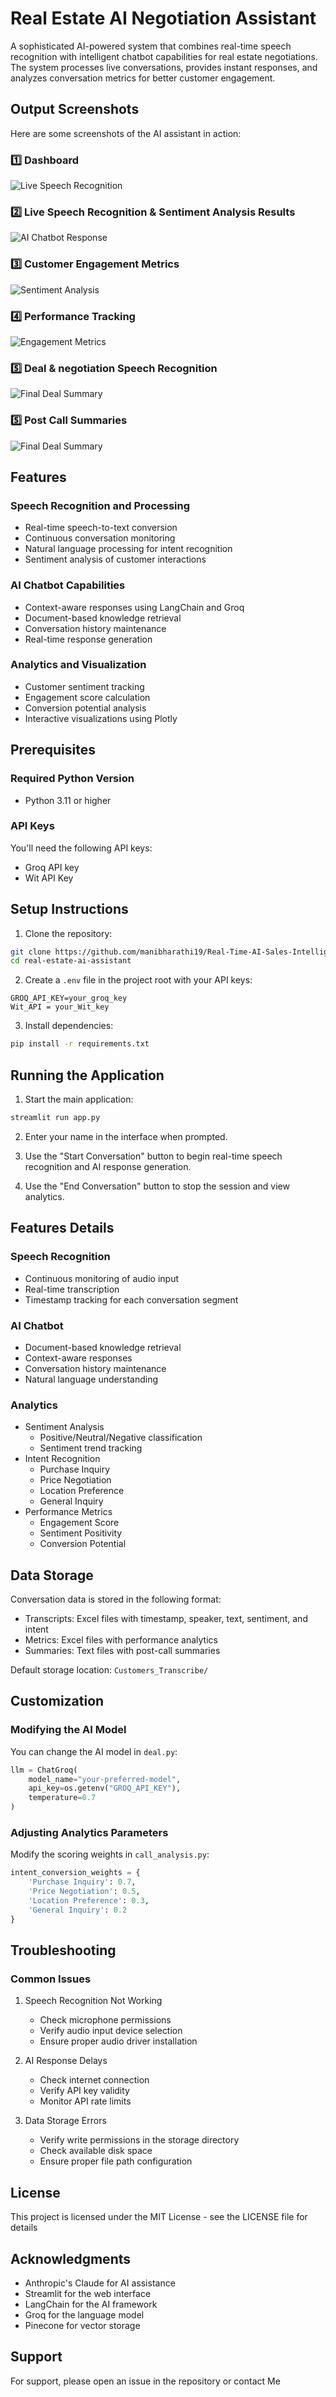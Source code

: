 # Real Estate AI Negotiation Assistant

A sophisticated AI-powered system that combines real-time speech recognition with intelligent chatbot capabilities for real estate negotiations. The system processes live conversations, provides instant responses, and analyzes conversation metrics for better customer engagement.

## Output Screenshots

Here are some screenshots of the AI assistant in action:

### **1️⃣ Dashboard**
![Live Speech Recognition](screenshots/output1.jpeg)

### **2️⃣ Live Speech Recognition & Sentiment Analysis Results**
![AI Chatbot Response](screenshots/output2.jpeg)

### **3️⃣ Customer Engagement Metrics**
![Sentiment Analysis](screenshots/output3.jpeg)

### **4️⃣ Performance Tracking**
![Engagement Metrics](screenshots/output4.jpeg)

### **5️⃣ Deal & negotiation Speech Recognition**
![Final Deal Summary](screenshots/output5.jpeg)

### **5️⃣ Post Call Summaries**
![Final Deal Summary](screenshots/output6.png)

## Features
### Speech Recognition and Processing
- Real-time speech-to-text conversion
- Continuous conversation monitoring
- Natural language processing for intent recognition
- Sentiment analysis of customer interactions

### AI Chatbot Capabilities
- Context-aware responses using LangChain and Groq
- Document-based knowledge retrieval
- Conversation history maintenance
- Real-time response generation

### Analytics and Visualization
- Customer sentiment tracking
- Engagement score calculation
- Conversion potential analysis
- Interactive visualizations using Plotly

## Prerequisites

### Required Python Version
- Python 3.11 or higher

### API Keys
You'll need the following API keys:
- Groq API key
- Wit API Key

## Setup Instructions

1. Clone the repository:
```bash
git clone https://github.com/manibharathi19/Real-Time-AI-Sales-Intelligence-and-Sentiment-Driven-Deal-Negotiation-Assistant
cd real-estate-ai-assistant
```

2. Create a `.env` file in the project root with your API keys:
```env
GROQ_API_KEY=your_groq_key
Wit_API = your_Wit_key
```

3. Install dependencies:
```bash
pip install -r requirements.txt
```

## Running the Application

1. Start the main application:
```bash
streamlit run app.py
```

2. Enter your name in the interface when prompted.

3. Use the "Start Conversation" button to begin real-time speech recognition and AI response generation.

4. Use the "End Conversation" button to stop the session and view analytics.

## Features Details

### Speech Recognition
- Continuous monitoring of audio input
- Real-time transcription
- Timestamp tracking for each conversation segment

### AI Chatbot
- Document-based knowledge retrieval
- Context-aware responses
- Conversation history maintenance
- Natural language understanding

### Analytics
- Sentiment Analysis
  - Positive/Neutral/Negative classification
  - Sentiment trend tracking
- Intent Recognition
  - Purchase Inquiry
  - Price Negotiation
  - Location Preference
  - General Inquiry
- Performance Metrics
  - Engagement Score
  - Sentiment Positivity
  - Conversion Potential

## Data Storage

Conversation data is stored in the following format:
- Transcripts: Excel files with timestamp, speaker, text, sentiment, and intent
- Metrics: Excel files with performance analytics
- Summaries: Text files with post-call summaries

Default storage location: `Customers_Transcribe/`

## Customization

### Modifying the AI Model
You can change the AI model in `deal.py`:
```python
llm = ChatGroq(
    model_name="your-preferred-model",
    api_key=os.getenv("GROQ_API_KEY"),
    temperature=0.7
)
```

### Adjusting Analytics Parameters
Modify the scoring weights in `call_analysis.py`:
```python
intent_conversion_weights = {
    'Purchase Inquiry': 0.7,
    'Price Negotiation': 0.5,
    'Location Preference': 0.3,
    'General Inquiry': 0.2
}
```

## Troubleshooting

### Common Issues

1. Speech Recognition Not Working
   - Check microphone permissions
   - Verify audio input device selection
   - Ensure proper audio driver installation

2. AI Response Delays
   - Check internet connection
   - Verify API key validity
   - Monitor API rate limits

3. Data Storage Errors
   - Verify write permissions in the storage directory
   - Check available disk space
   - Ensure proper file path configuration

## License

This project is licensed under the MIT License - see the LICENSE file for details

## Acknowledgments

- Anthropic's Claude for AI assistance
- Streamlit for the web interface
- LangChain for the AI framework
- Groq for the language model
- Pinecone for vector storage

## Support

For support, please open an issue in the repository or contact Me
